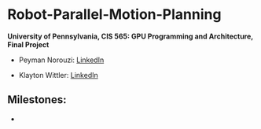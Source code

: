 Robot-Parallel-Motion-Planning
======================

**University of Pennsylvania, CIS 565: GPU Programming and Architecture, Final Project**

* Peyman Norouzi: [LinkedIn](https://www.linkedin.com/in/peymannorouzi)

* Klayton Wittler: [LinkedIn](https://www.linkedin.com/in/klayton-wittler)

## Milestones:
* 
